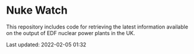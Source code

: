 # Nuke Watch

This repository includes code for retrieving the latest information available on the output of EDF nuclear power plants in the UK.

Last updated: 2022-02-05 01:32